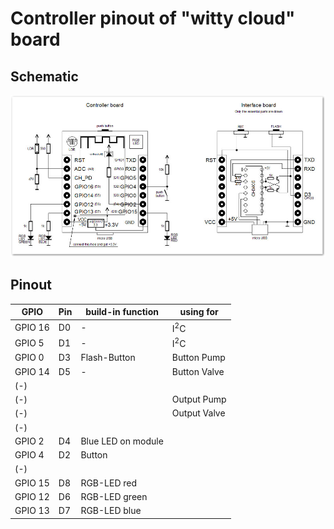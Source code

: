 # Controller pinout of "witty cloud" board

## Schematic
![Schematic](witty_cloud_schematic.png)

## Pinout

GPIO    | Pin | build-in function  | using for    |
--------|-----|--------------------|--------------|
GPIO 16 | D0  | -                  | I<sup>2</sup>C         |
GPIO 5  | D1  | -                  | I<sup>2</sup>C         |
GPIO 0  | D3  | Flash-Button       | Button Pump  |
GPIO 14 | D5  | -                  | Button Valve |
(-)     |     |                    |              |
(-)     |     |                    | Output Pump  |
(-)     |     |                    | Output Valve |
(-)     |     |                    |              |
GPIO 2  | D4  | Blue LED on module |              |
GPIO 4  | D2  | Button             |              |
(-)     |     |                    |              |
GPIO 15 | D8  | RGB-LED red        |              |
GPIO 12 | D6  | RGB-LED green      |              |
GPIO 13 | D7  | RGB-LED blue       |              |